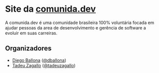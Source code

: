 # Site da [comunida.dev](https://comunida.dev)

A comunida.dev é uma comunidade brasileira 100% voluntária focada em ajudar pessoas da area de desenvolvimento e gerência de software a evoluir em suas carreiras.

## Organizadores

* [Diego Ballona](https://github.com/dballona) ([@dballona](https://twitter.com/dballona))
* [Tadeu Zagallo](https://github.com/tadeuzagallo) ([@tadeuzagallo](https://twitter.com/tadeuzagallo))
